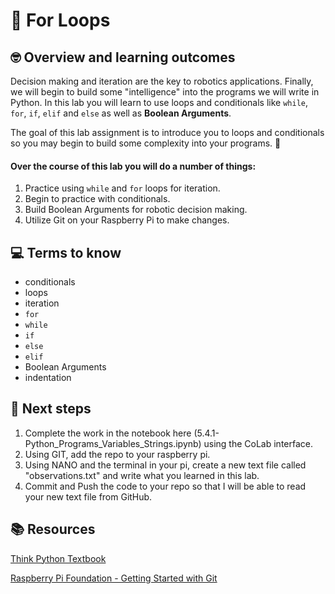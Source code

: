 # :robot: For Loops

## 🤓 Overview and learning outcomes 

Decision making and iteration are the key to robotics applications.  Finally, we will begin to build some "intelligence" into the programs we will write in Python.  In this lab you will learn to use loops and conditionals like `while`, `for`, `if`, `elif` and `else` as well as **Boolean Arguments**.

The goal of this lab assignment is to introduce you to loops and conditionals so you may begin to build some complexity into your programs. 🚀

#### Over the course of this lab you will do a number of things:
1. Practice using `while` and `for` loops for iteration.
2. Begin to practice with conditionals.
3. Build Boolean Arguments for robotic decision making.
4. Utilize Git on your Raspberry Pi to make changes.

## 💻 Terms to know
- conditionals
- loops
- iteration
- `for`
- `while`
- `if`
- `else`
- `elif`
- Boolean Arguments
- indentation

## 📝 Next steps
1. Complete the work in the notebook here (5.4.1-Python_Programs_Variables_Strings.ipynb) using the CoLab interface.
2. Using GIT, add the repo to your raspberry pi.
3. Using NANO and the terminal in your pi, create a new text file called "observations.txt" and write what you learned in this lab.
4. Commit and Push the code to your repo so that I will be able to read your new text file from GitHub.

## 📚  Resources 
[Think Python Textbook](https://greenteapress.com/wp/think-python-2e/)

[Raspberry Pi Foundation - Getting Started with Git](https://projects.raspberrypi.org/en/projects/getting-started-with-git)
